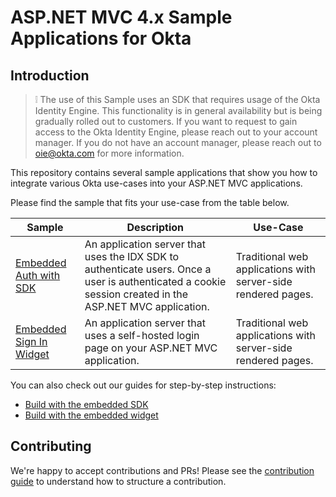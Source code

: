 # ASP.NET MVC 4.x Sample Applications for Okta

## Introduction

> :grey_exclamation: The use of this Sample uses an SDK that requires usage of the Okta Identity Engine. 
This functionality is in general availability but is being gradually rolled out to customers. If you want
to request to gain access to the Okta Identity Engine, please reach out to your account manager. If you 
do not have an account manager, please reach out to oie@okta.com for more information.

This repository contains several sample applications that show you how to integrate various Okta use-cases into your ASP.NET MVC applications.

Please find the sample that fits your use-case from the table below.

| Sample | Description | Use-Case |
|--------|-------------|----------|
| [Embedded Auth with SDK](/samples/samples-aspnet/embedded-auth-with-sdk) | An application server that uses the IDX SDK to authenticate users. Once a user is authenticated a cookie session created in the ASP.NET MVC application. | Traditional web applications with server-side rendered pages. |
| [Embedded Sign In Widget](/samples/samples-aspnet/embedded-sign-in-widget) | An application server that uses a self-hosted login page on your ASP.NET MVC application. | Traditional web applications with server-side rendered pages. |

You can also check out our guides for step-by-step instructions:
 
* [Build with the embedded SDK](https://developer.okta.com/docs/guides/oie-embedded-sdk-run-sample/aspnet/main/)
* [Build with the embedded widget](https://developer.okta.com/docs/guides/oie-embedded-widget-use-cases/aspnet/oie-embedded-widget-use-case-overview/) 

## Contributing
 
We're happy to accept contributions and PRs! Please see the [contribution guide](CONTRIBUTING.md) to understand how to structure a contribution.